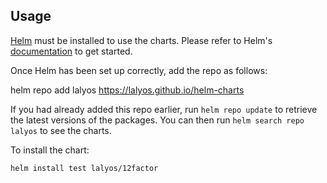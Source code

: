 ## Usage

[Helm](https://helm.sh) must be installed to use the charts.  Please refer to
Helm's [documentation](https://helm.sh/docs) to get started.

Once Helm has been set up correctly, add the repo as follows:

  helm repo add lalyos https://lalyos.github.io/helm-charts

If you had already added this repo earlier, run `helm repo update` to retrieve
the latest versions of the packages.  You can then run `helm search repo
lalyos` to see the charts.

To install the <chart-name> chart:

    helm install test lalyos/12factor